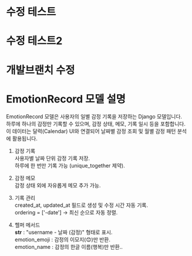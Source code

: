 # 수정 테스트
# 수정 테스트2
# 개발브랜치 수정
# EmotionRecord 모델 설명
EmotionRecord 모델은 사용자의 일별 감정 기록을 저장하는 Django 모델입니다.<br>
하루에 하나의 감정만 기록할 수 있으며, 감정 상태, 메모, 기록 일시 등을 포함합니다.<br>
이 데이터는 달력(Calendar) UI와 연결되어 날짜별 감정 조회 및 월별 감정 패턴 분석에 활용됩니다.<br>

1. 감정 기록<br>
사용자별 날짜 단위 감정 기록 저장.<br>
하루에 한 번만 기록 가능 (unique_together 제약).<br>

2. 감정 메모<br>
감정 상태 외에 자유롭게 메모 추가 가능.<br>

3. 기록 관리<br>
created_at, updated_at 필드로 생성 및 수정 시간 자동 기록.<br>
ordering = ['-date'] → 최신 순으로 자동 정렬.<br>

4. 헬퍼 메서드<br>
__str__ : "username - 날짜 (감정)" 형태로 표시.<br>
emotion_emoji : 감정의 이모지(😊)만 반환.<br>
emotion_name : 감정의 한글 이름(행복)만 반환..
